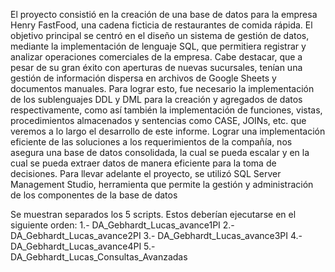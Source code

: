 El proyecto consistió en la creación de una base de datos para la empresa Henry FastFood, una cadena ficticia de restaurantes de comida rápida. El objetivo principal se centró en el diseño un sistema de gestión de datos, mediante la implementación de lenguaje SQL, que permitiera registrar y analizar operaciones comerciales de la empresa. Cabe destacar, que a pesar de su gran éxito con aperturas de nuevas sucursales, tenían una gestión de información dispersa en archivos de Google Sheets y documentos manuales. Para lograr esto, fue necesario la implementación de los sublenguajes DDL y DML para la creación y agregados de datos respectivamente, como así también la implementación de funciones, vistas, procedimientos almacenados y sentencias como CASE, JOINs, etc. que veremos a lo largo el desarrollo de este informe. Lograr una implementación eficiente de las soluciones a los requerimientos de la compañía, nos asegura una base de datos consolidada, la cual se pueda escalar y en la cual se pueda extraer datos de manera eficiente para la toma de decisiones. Para llevar adelante el proyecto, se utilizó SQL Server Management Studio, herramienta que permite la gestión y administración de los componentes de la base de datos

Se muestran separados los 5 scripts. 
Estos deberían ejecutarse en el siguiente orden: 
1.- DA_Gebhardt_Lucas_avance1PI 
2.- DA_Gebhardt_Lucas_avance2PI 
3.- DA_Gebhardt_Lucas_avance3PI 
4.- DA_Gebhardt_Lucas_avance4PI 
5.- DA_Gebhardt_Lucas_Consultas_Avanzadas

